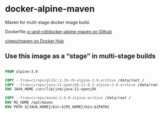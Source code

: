 # docker-alpine-maven

Maven for multi-stage docker image build.

Dockerfile [ci-and-cd/docker-alpine-maven on Github](https://github.com/ci-and-cd/docker-alpine-maven)

[cirepo/maven on Docker Hub](https://hub.docker.com/r/cirepo/maven/)

## Use this image as a “stage” in multi-stage builds

```dockerfile

FROM alpine:3.9

COPY --from=cirepo/glibc:2.29-r0-alpine-3.9-archive /data/root /
COPY --from=cirepo/java-11-openjdk:11.0.2-alpine-3.9-archive /data/root/usr/lib/jvm/java-11-openjdk /usr/lib/jvm/java-11-openjdk
ENV JAVA_HOME /usr/lib/jvm/java-11-openjdk

COPY --from=cirepo/maven:3.6.0-alpine-archive /data/root /
ENV M2_HOME /opt/maven
ENV PATH ${JAVA_HOME}/bin:${M2_HOME}/bin:${PATH}

```

